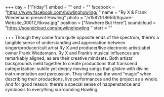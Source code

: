 +++
day = ["Friday"]
embed = ""
end = ""
facebook = "https://www.facebook.com/howlinghowling/ "
name = "Ry X & Frank Wiedemann present Howling"
photo = "/v1582018656/Square-Website_00017_ftkxoa.jpg"
position = ["Nowhere But Here"]
soundcloud = "https://soundcloud.com/howlinghowling "
start = ""

+++
Though they come from quite opposite ends of the spectrum, there’s a tangible sense of understanding and appreciation between singer/producer/cult artist Ry X and producer/live electronic artist/label owner Frank Wiedemann. Ry X and Frank’s musical influences are remarkably aligned, as are their creative mindsets. Both artists’ backgrounds meld together to create productions that transcend categorization: subtle yet deeply moving songs that glisten with divine instrumentation and percussion. They often use the word “magic” when describing their productions, live performances and the project as a whole. And for good reason: there’s a special sense of happenstance and symbiosis to everything surrounding Howling.